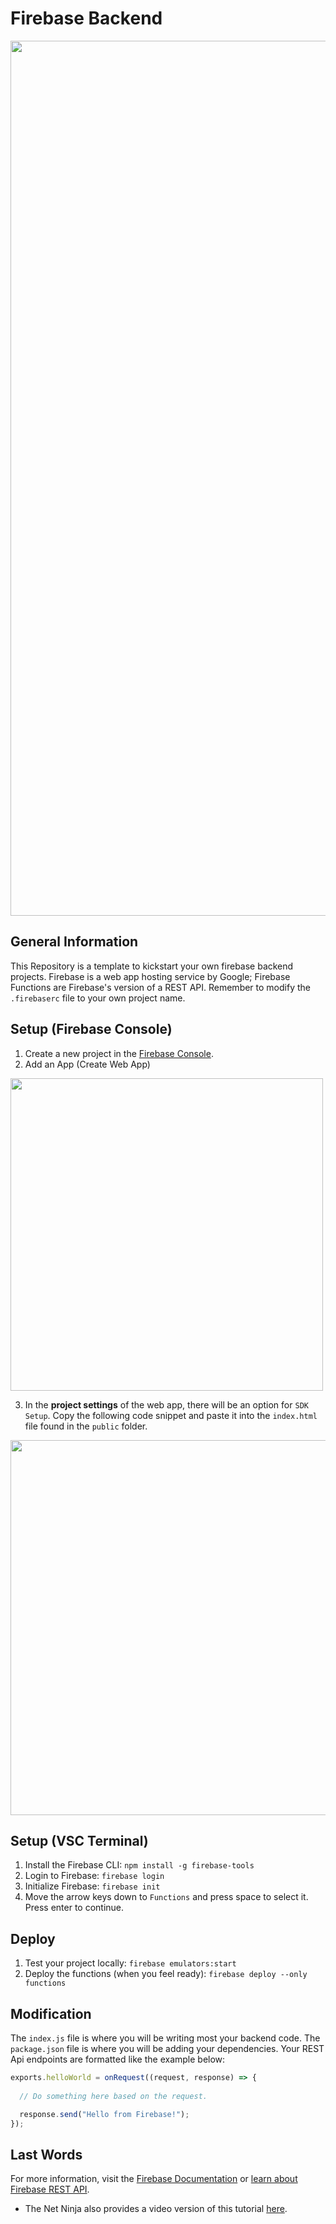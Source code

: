 # Firebase Backend

<img style="width: 1400px" src="https://media.discordapp.net/attachments/952426595279331358/1121195138232877136/image.png?width=1230&height=222">

## General Information

This Repository is a template to kickstart your own firebase backend projects. Firebase is a web app hosting service by Google; Firebase Functions are Firebase's version of a REST API. Remember to modify the `.firebaserc` file to your own project name.

## Setup (Firebase Console)

1. Create a new project in the [Firebase Console](https://console.firebase.google.com/).
2. Add an App (Create Web App) 

<img style="width: 500px" src="https://cdn.discordapp.com/attachments/952426595279331358/1121200521261363200/Screenshot_20230621_025145.png">

3. In the **project settings** of the web app, there will be an option for `SDK Setup`. Copy the following code snippet and paste it into the `index.html` file found in the `public` folder.

<img style="width: 600px" src="https://cdn.discordapp.com/attachments/952426595279331358/1121201685554024479/image.png">


## Setup (VSC Terminal)

1. Install the Firebase CLI: `npm install -g firebase-tools`
2. Login to Firebase: `firebase login`
3. Initialize Firebase: `firebase init`
4. Move the arrow keys down to `Functions` and press space to select it. Press enter to continue.

## Deploy

1. Test your project locally: `firebase emulators:start`
2. Deploy the functions (when you feel ready): `firebase deploy --only functions`

## Modification

The `index.js` file is where you will be writing most your backend code. The `package.json` file is where you will be adding your dependencies. Your REST Api endpoints are formatted like the example below:

```js
exports.helloWorld = onRequest((request, response) => {
      
  // Do something here based on the request.

  response.send("Hello from Firebase!");
});
```

## Last Words

For more information, visit the [Firebase Documentation](https://firebase.google.com/docs/functions/get-started) or [learn about Firebase REST API](https://firebase.google.com/docs/reference/rest/database).

- The Net Ninja also provides a video version of this tutorial [here](https://www.youtube.com/watch?v=gYF32BrHVlA).

